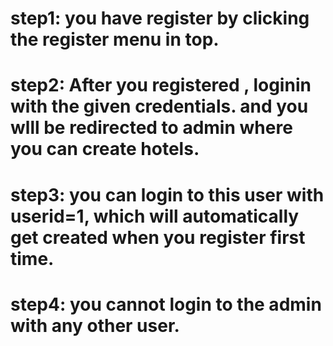 # step1: you have register by clicking the register menu in top.
# step2: After you registered , loginin with the given credentials. and you wlll be redirected to admin where you can create hotels.
# step3: you can login to this user with userid=1, which will automatically get created when you register first time.
# step4: you cannot login to the admin with any other user.
 
